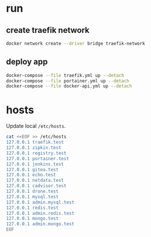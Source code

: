 # run

## create traefik network

```bash
docker network create --driver bridge traefik-network
```

## deploy app

```bash
docker-compose --file traefik.yml up --detach
docker-compose --file portainer.yml up --detach
docker-compose --file docker-api.yml up --detach
```

# hosts

Update local `/etc/hosts`.

```bash
cat <<EOF >> /etc/hosts
127.0.0.1 traefik.test
127.0.0.1 zipkin.test
127.0.0.1 registry.test
127.0.0.1 portainer.test
127.0.0.1 jenkins.test
127.0.0.1 gitea.test
127.0.0.1 echo.test
127.0.0.1 netdata.test
127.0.0.1 cadvisor.test
127.0.0.1 drone.test
127.0.0.1 mysql.test
127.0.0.1 admin.mysql.test
127.0.0.1 redis.test
127.0.0.1 admin.redis.test
127.0.0.1 mongo.test
127.0.0.1 admin.mongo.test
EOF
```